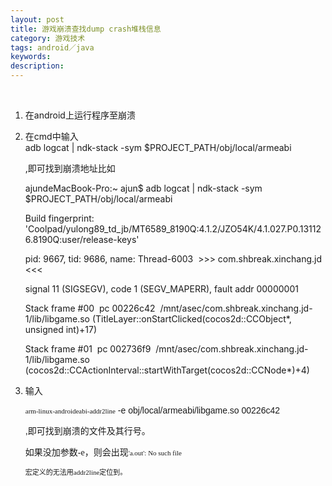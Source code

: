 ```yaml
---
layout: post
title: 游戏崩溃查找dump crash堆栈信息
category: 游戏技术
tags: android／java
keywords: 
description: 
---
```


 

1.  在android上运行程序至崩溃

2.  在cmd中输入\
     adb logcat | ndk-stack -sym \$PROJECT\_PATH/obj/local/armeabi

    ,即可找到崩溃地址比如

    ajundeMacBook-Pro:\~ ajun\$ adb logcat | ndk-stack -sym
    \$PROJECT\_PATH/obj/local/armeabi 

    Build fingerprint:
    'Coolpad/yulong89\_td\_jb/MT6589\_8190Q:4.1.2/JZO54K/4.1.027.P0.131126.8190Q:user/release-keys'

    pid: 9667, tid: 9686, name: Thread-6003  \>\>\>
    com.shbreak.xinchang.jd \<\<\<

    signal 11 (SIGSEGV), code 1 (SEGV\_MAPERR), fault addr 00000001

    Stack frame \#00  pc 00226c42
     /mnt/asec/com.shbreak.xinchang.jd-1/lib/libgame.so
    (TitleLayer::onStartClicked(cocos2d::CCObject\*, unsigned int)+17)

    Stack frame \#01  pc 002736f9
     /mnt/asec/com.shbreak.xinchang.jd-1/lib/libgame.so
    (cocos2d::CCActionInterval::startWithTarget(cocos2d::CCNode\*)+4)

3.  <span style="font-family:微软雅黑, sans-serif;">输入</span>

    <span style="font-family:微软雅黑, sans-serif;"><span
    style="font-family:Menlo;font-size:11px;line-height:normal;">arm-linux-androideabi-addr2line</span> -e
    obj/local/armeabi/libgame.so 00226c42</span>

    <span
    style="font-family:微软雅黑, sans-serif;">,即可找到崩溃的文件及其行号。</span>

    <span
    style="font-family:'微软雅黑, sans-serif';">如果没加参数-e，则会出现</span><span
    style="font-family:Menlo;font-size:11px;line-height:normal;">'a.out':
    No such file</span>

    <span style="font-family:Menlo;"><span
    style="font-size:11px;line-height:normal;">宏定义的无法用addr2line定位到。</span></span>









